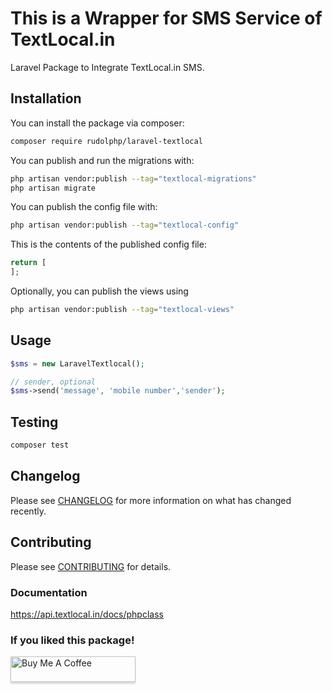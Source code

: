 # This is a Wrapper for SMS Service of TextLocal.in

Laravel Package to Integrate TextLocal.in SMS.

## Installation

You can install the package via composer:

```bash
composer require rudolphp/laravel-textlocal
```

You can publish and run the migrations with:

```bash
php artisan vendor:publish --tag="textlocal-migrations"
php artisan migrate
```

You can publish the config file with:

```bash
php artisan vendor:publish --tag="textlocal-config"
```

This is the contents of the published config file:

```php
return [
];
```

Optionally, you can publish the views using

```bash
php artisan vendor:publish --tag="textlocal-views"
```

## Usage

```php
$sms = new LaravelTextlocal();

// sender, optional
$sms->send('message', 'mobile number','sender');
```

## Testing

```bash
composer test
```

## Changelog

Please see [CHANGELOG](CHANGELOG.md) for more information on what has changed recently.

## Contributing

Please see [CONTRIBUTING](CONTRIBUTING.md) for details.

 ### Documentation
 https://api.textlocal.in/docs/phpclass

### If you liked this package!
<a href="https://www.buymeacoffee.com/rudolphp" target="_blank"><img src="https://www.buymeacoffee.com/assets/img/custom_images/orange_img.png" alt="Buy Me A Coffee" style="height: 41px !important;width: 200px !important;box-shadow: 0px 3px 2px 0px rgba(190, 190, 190, 0.5) !important;-webkit-box-shadow: 0px 3px 2px 0px rgba(190, 190, 190, 0.5) !important;" ></a>
